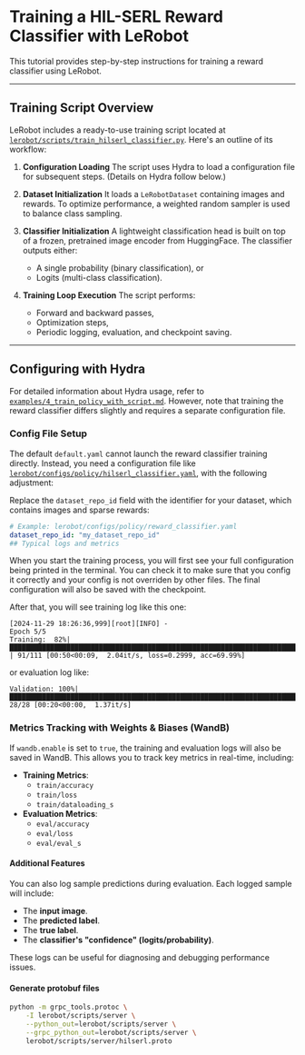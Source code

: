 # Training a HIL-SERL Reward Classifier with LeRobot

This tutorial provides step-by-step instructions for training a reward classifier using LeRobot.

---

## Training Script Overview

LeRobot includes a ready-to-use training script located at [`lerobot/scripts/train_hilserl_classifier.py`](../../lerobot/scripts/train_hilserl_classifier.py). Here's an outline of its workflow:

1. **Configuration Loading**
   The script uses Hydra to load a configuration file for subsequent steps. (Details on Hydra follow below.)

2. **Dataset Initialization**
   It loads a `LeRobotDataset` containing images and rewards. To optimize performance, a weighted random sampler is used to balance class sampling.

3. **Classifier Initialization**
   A lightweight classification head is built on top of a frozen, pretrained image encoder from HuggingFace. The classifier outputs either:
   - A single probability (binary classification), or
   - Logits (multi-class classification).

4. **Training Loop Execution**
   The script performs:
   - Forward and backward passes,
   - Optimization steps,
   - Periodic logging, evaluation, and checkpoint saving.

---

## Configuring with Hydra

For detailed information about Hydra usage, refer to [`examples/4_train_policy_with_script.md`](../examples/4_train_policy_with_script.md). However, note that training the reward classifier differs slightly and requires a separate configuration file.

### Config File Setup

The default `default.yaml` cannot launch the reward classifier training directly. Instead, you need a configuration file like [`lerobot/configs/policy/hilserl_classifier.yaml`](../../lerobot/configs/policy/hilserl_classifier.yaml), with the following adjustment:

Replace the `dataset_repo_id` field with the identifier for your dataset, which contains images and sparse rewards:

```yaml
# Example: lerobot/configs/policy/reward_classifier.yaml
dataset_repo_id: "my_dataset_repo_id"
## Typical logs and metrics
```
When you start the training process, you will first see your full configuration being printed in the terminal. You can check it to make sure that you config it correctly and your config is not overriden by other files. The final configuration will also be saved with the checkpoint.

After that, you will see training log like this one:

```
[2024-11-29 18:26:36,999][root][INFO] -
Epoch 5/5
Training:  82%|██████████████████████████████████████████████████████████████████████████████▋                 | 91/111 [00:50<00:09,  2.04it/s, loss=0.2999, acc=69.99%]
```

or evaluation log like:

```
Validation: 100%|████████████████████████████████████████████████████████████████████████████████████████████████████████████████████████| 28/28 [00:20<00:00,  1.37it/s]
```

### Metrics Tracking with Weights & Biases (WandB)

If `wandb.enable` is set to `true`, the training and evaluation logs will also be saved in WandB. This allows you to track key metrics in real-time, including:

- **Training Metrics**:
  - `train/accuracy`
  - `train/loss`
  - `train/dataloading_s`
- **Evaluation Metrics**:
  - `eval/accuracy`
  - `eval/loss`
  - `eval/eval_s`

#### Additional Features

You can also log sample predictions during evaluation. Each logged sample will include:

- The **input image**.
- The **predicted label**.
- The **true label**.
- The **classifier's "confidence" (logits/probability)**.

These logs can be useful for diagnosing and debugging performance issues.


#### Generate protobuf files

```bash
python -m grpc_tools.protoc \
    -I lerobot/scripts/server \
    --python_out=lerobot/scripts/server \
    --grpc_python_out=lerobot/scripts/server \
    lerobot/scripts/server/hilserl.proto
```
